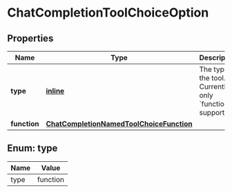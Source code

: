 
# ChatCompletionToolChoiceOption

## Properties
| Name | Type | Description | Notes |
| ------------ | ------------- | ------------- | ------------- |
| **type** | [**inline**](#Type) | The type of the tool. Currently, only &#x60;function&#x60; is supported. |  |
| **function** | [**ChatCompletionNamedToolChoiceFunction**](ChatCompletionNamedToolChoiceFunction.md) |  |  |


<a id="Type"></a>
## Enum: type
| Name | Value |
| ---- | ----- |
| type | function |



